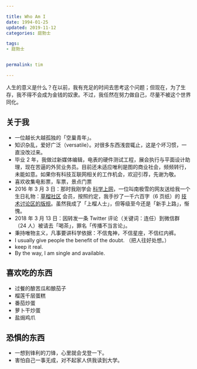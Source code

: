 ```yaml
---

title: Who Am I 
date: 1994-01-25  
updated: 2019-11-12
categories: 庭勃士

tags: 
- 庭勃士


permalink: tim    

---
```


人生的意义是什么？在以前，我有充足的时间去思考这个问题；但现在，为了生存，我不得不会成为金钱的奴隶。不过，我任然在努力做自己，尽量不被这个世界同化。

<!-- more -->

## 关于我

- 一位越长大越孤独的「空巢青年」。
- 知识杂乱，爱好广泛（versatile）。对很多东西浅尝辄止，这是个坏习惯，一直没改过来。
- 毕业 2 年，我做过新媒体编辑，电表的硬件测试工程，展会执行与平面设计助理，现在苦逼的外贸业务员。目前还未适应唯利是图的商业社会，频频转行，未能如意。如果你有科技互联网相关的工作机会，欢迎引荐，先谢为敬。
- 喜欢收集电影票，车票，景点门票
- 2016 年 3 月 3 日：那时我刚学会 [科学上网](https://tingtalk.me/fq/)，一位叫南极雪的网友送给我一个生日礼物：[草榴社区](http://t66y.com/) 会员，按照约定，我手抄了一千六百字（6 页纸）的 [技术讨论区的版规](https://t66y.com/htm_data/1602/7/37458.html)。虽然我成了「上榴人士」，但等级至今还是「新手上路」，惭愧。
- 2018 年 3 月 13 日：因转发一条 Twitter 评论（关键词：连任）到微信群（24 人）被请去「喝茶」，罪名「传播不当言论」。
- 秉持唯物主义，凡事要讲科学依据：不信鬼神，不信星座，不信红内裤。
- I usually give people the benefit of the doubt. （把人往好处想。）
- keep it real.
- By the way, I am single and available.

## 喜欢吃的东西

- 过餐的酿苦瓜和酿茄子
- 榴莲千层蛋糕
- 番茄炒蛋
- 萝卜干炒蛋
- 盐焗鸡爪


## 恐惧的东西

- 一想到锋利的刀锋，心里就会戈登一下。
- 害怕自己一事无成，对不起家人供我读到大学。

